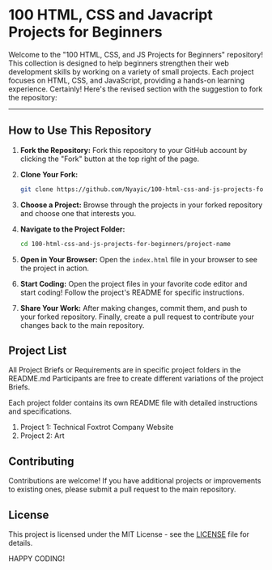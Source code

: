 # 100 HTML, CSS and Javacript Projects for Beginners
Welcome to the "100 HTML, CSS, and JS Projects for Beginners" repository! This collection is designed to help beginners strengthen their web development skills by working on a variety of small projects. Each project focuses on HTML, CSS, and JavaScript, providing a hands-on learning experience.
Certainly! Here's the revised section with the suggestion to fork the repository:

---

## How to Use This Repository

1. **Fork the Repository:**
   Fork this repository to your GitHub account by clicking the "Fork" button at the top right of the page.

2. **Clone Your Fork:**
   ```bash
   git clone https://github.com/Nyayic/100-html-css-and-js-projects-for-beginners.git
   ```

3. **Choose a Project:**
   Browse through the projects in your forked repository and choose one that interests you.

4. **Navigate to the Project Folder:**
   ```bash
   cd 100-html-css-and-js-projects-for-beginners/project-name
   ```

5. **Open in Your Browser:**
   Open the `index.html` file in your browser to see the project in action.

6. **Start Coding:**
   Open the project files in your favorite code editor and start coding! Follow the project's README for specific instructions.

7. **Share Your Work:**
   After making changes, commit them, and push to your forked repository. Finally, create a pull request to contribute your changes back to the main repository.

## Project List
All Project Briefs or Requirements are in specific project folders in the README.md Participants are free to create different variations of the project Briefs.

Each project folder contains its own README file with detailed instructions and specifications.

1. Project 1: Technical Foxtrot Company Website
2. Project 2: Art


## Contributing

Contributions are welcome! If you have additional projects or improvements to existing ones, please submit a pull request to the main repository.

## License

This project is licensed under the MIT License - see the [LICENSE](LICENSE) file for details.

HAPPY CODING!